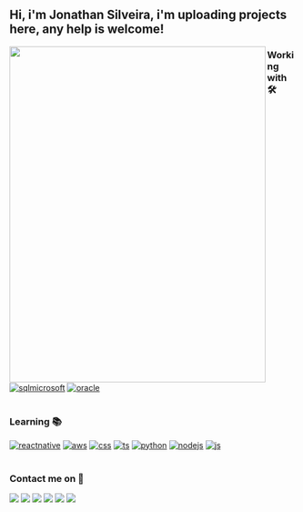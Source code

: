 ## Hi, i'm Jonathan Silveira, i'm uploading projects here, any help is welcome!

 <img align="left" height="590em" width="450em" src="https://media1.giphy.com/media/v1.Y2lkPTc5MGI3NjExZGQ3NDJlbnVydHk1dnYxeXUxeTVuYmF3cXJnZDU1cHU2ZmdobTVtaSZlcD12MV9pbnRlcm5hbF9naWZfYnlfaWQmY3Q9Zw/qgQUggAC3Pfv687qPC/giphy.webp"/>
 
### Working with 🛠

<div style="display: inline_block">
  <a href="https://www.microsoft.com/en-us/sql-server/sql-server-2019" target="_blank"><img align="center" alt="sqlmicrosoft" src="https://img.shields.io/badge/Microsoft_SQL_Server-d68c1c?style=for-the-badge&logo=microsoft-sql-server&logoColor=white" /></a>
  <a href="https://www.oracle.com/database/technologies/appdev/plsql.html" target="_blank"><img align="center" alt="oracle" src="https://img.shields.io/badge/Oracle-F80000?style=for-the-badge&logo=Oracle&logoColor=white" /></a>

</div><br/>

### Learning 📚

<div>
  <a href="https://reactnative.dev" target="_blank"><img alt="reactnative" src="https://img.shields.io/badge/React_Native-20232A?style=for-the-badge&logo=react&logoColor=61DAFB" /></a>
  <a href="https://aws.amazon.com/?nc1=h_ls" target="_blank"><img alt="aws" src="https://img.shields.io/badge/Amazon_AWS-232F3E?style=for-the-badge&logo=amazon-aws&logoColor=white" /></a>
  <a href="https://www.w3.org/Style/CSS/Overview.en.html" target="_blank"><img alt="css" src="https://img.shields.io/badge/CSS3-1572B6?style=for-the-badge&logo=css3&logoColor=white" /></a>
  <a href="https://www.typescriptlang.org" target="_blank"><img alt="ts" src="https://img.shields.io/badge/TypeScript-007ACC?style=for-the-badge&logo=typescript&logoColor=white" /></a>
  <a href="https://www.python.org" target="_blank"><img alt="python" src="https://img.shields.io/badge/Python-3776AB?style=for-the-badge&logo=python&logoColor=white" /></a>
  <a href="https://nodejs.org/en/about/" target="_blank"><img alt="nodejs" src="https://img.shields.io/badge/Node.js-43853D?style=for-the-badge&logo=node.js&logoColor=white" /></a>
  <a href="https://www.javascript.com" target="_blank"><img alt="js" src="https://img.shields.io/badge/JavaScript-F7DF1E?style=for-the-badge&logo=javascript&logoColor=black" /></a>
</div><br/>
  
### Contact me on 📩

<div> 
  <a href="https://www.instagram.com/BonathanRJ" target="_blank"><img src="https://img.shields.io/badge/-Instagram-%23E4405F?style=for-the-badge&logo=instagram&logoColor=white" target="_blank"></a>
  <a href="mailto:jonathanbdasilveira@gmail.com"><img src="https://img.shields.io/badge/Gmail-D14836?style=for-the-badge&logo=gmail&logoColor=white" target="_blank"></a>  
  <a href="https://img.shields.io/badge/Bonathan#4089" target="_blank"><img src="https://img.shields.io/badge/Discord-7289DA?style=for-the-badge&logo=discord&logoColor=white" target="_blank"></a> 
  <a href="https://www.linkedin.com/in/jonathan-barbosa1/" target="_blank"><img src="https://img.shields.io/badge/-LinkedIn-%230077B5?style=for-the-badge&logo=linkedin&logoColor=white" target="_blank"></a> 
 <a href="https://t.me/JBonathan" target="_blank"> <img src="https://img.shields.io/badge/Telegram-2CA5E0?style=for-the-badge&logo=telegram&logoColor=white"></a>
 <a href="https://api.whatsapp.com/send?phone=5521969282608" target="_blank"> <img src="https://img.shields.io/badge/WhatsApp-25D366?style=for-the-badge&logo=whatsapp&logoColor=white"></a>

  
  </div>
  

